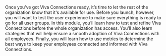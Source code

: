 Once you’ve got Viva Connections ready, it’s time to let the rest of the
organization know that it's available for use. Before you launch,
however, you will want to test the user experience to make sure
everything is ready to go for all user groups. In this module, you’ll
learn how to test and refine Viva Connections before the whole
organization has access. You’ll also learn strategies that will help
ensure a smooth adoption of Viva Connections with all employees.
Finally, you will learn how to use metrics to determine the best ways to
keep your employees connected and informed with Viva Connections.
